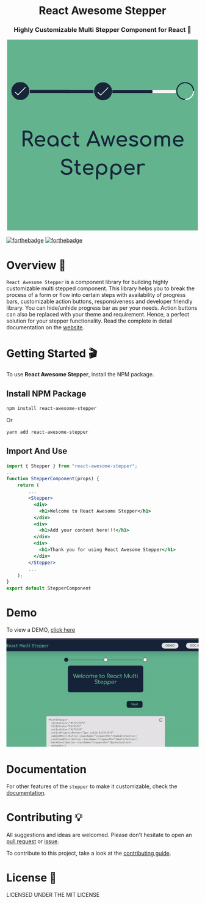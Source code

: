 <h1 align="center">React Awesome Stepper</h1> 
<h3 align="center"> Highly Customizable Multi Stepper Component for React 🚀 </h3>

<p align="center">
<img src="./assets/cover.png" alt="cover" />
</p>

[![forthebadge](https://forthebadge.com/images/badges/made-with-javascript.svg)](https://github.com/AmeyaJain-25/React-Awesome-Stepper) [![forthebadge](https://forthebadge.com/images/badges/built-with-love.svg)](https://github.com/AmeyaJain-25/React-Awesome-Stepper)

# Overview 🚀

`React Awesome Stepper` is a component library for building highly customizable multi stepped component. This library helps you to break the process of a form or flow into certain steps with availability of progress bars, customizable action buttons, responsiveness and developer friendly library. You can hide/unhide progress bar as per your needs. Action buttons can also be replaced with your theme and requirement. Hence, a perfect solution for your stepper functionality.
Read the complete in detail documentation on the [website](siteurl/).

# Getting Started 🎬

To use **React Awesome Stepper**, install the NPM package.

## Install NPM Package

```bash
npm install react-awesome-stepper
```

Or

```bash
yarn add react-awesome-stepper
```

## Import And Use

```jsx highlight={1,6}
import { Stepper } from "react-awesome-stepper";
...
function StepperComponent(props) {
    return (
        ...
        <Stepper>
          <div>
            <h1>Welcome to React Awesome Stepper</h1>
          </div>
          <div>
            <h1>Add your content here!!!</h1>
          </div>
          <div>
            <h1>Thank you for using React Awesome Stepper</h1>
          </div>
        </Stepper>
        ...
    );
}
export default StepperComponent
```

# Demo

To view a DEMO, [click here](siteurl/demo)

<p align="center">
<img src="./assets/demo.gif" alt="cover" />
</p>

# Documentation

For other features of the `stepper` to make it customizable, check the [documentation](siteurl/).

# Contributing 💡

All suggestions and ideas are welcomed. Please don't hesitate to open an [pull request](https://github.com/AmeyaJain-25/React-Awesome-Stepper/pulls) or [issue](https://github.com/AmeyaJain-25/React-Awesome-Stepper/issues).

To contribute to this project, take a look at the [contributing guide](https://github.com/AmeyaJain-25/React-Awesome-Stepper/blob/master/CONTRIBUTING.md).

# License 📄

LICENSED UNDER THE MIT LICENSE
